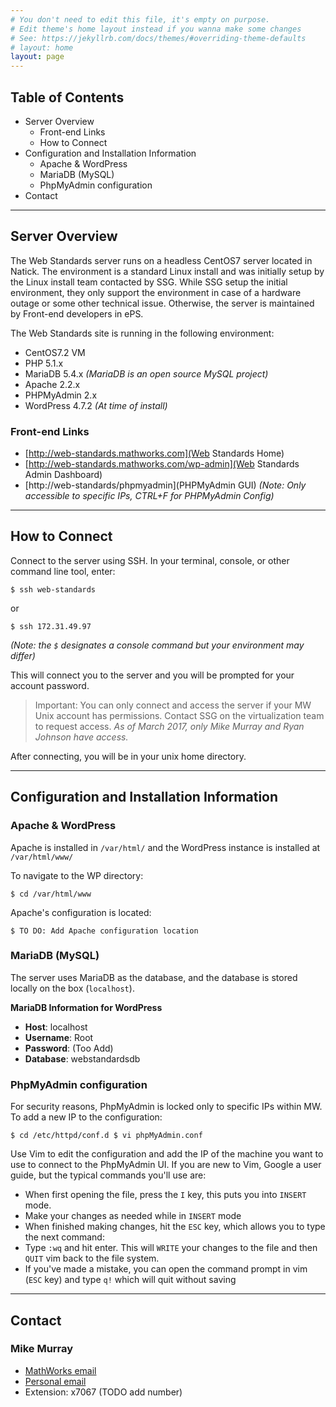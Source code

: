 ```yaml
---
# You don't need to edit this file, it's empty on purpose.
# Edit theme's home layout instead if you wanna make some changes
# See: https://jekyllrb.com/docs/themes/#overriding-theme-defaults
# layout: home
layout: page
---
```

## Table of Contents
* Server Overview
  * Front-end Links
  * How to Connect
* Configuration and Installation Information
  * Apache & WordPress
  * MariaDB (MySQL)
  * PhpMyAdmin configuration
* Contact

* * *

## Server Overview
The Web Standards server runs on a headless CentOS7 server located in Natick.
The environment is a standard Linux install and was initially setup by the Linux install team contacted by SSG.
While SSG setup the initial environment, they only support the environment in case of a hardware outage
or some other technical issue.  Otherwise, the server is maintained by Front-end developers in ePS.

The Web Standards site is running in the following environment:
* CentOS7.2 VM
* PHP 5.1.x
* MariaDB 5.4.x _(MariaDB is an open source MySQL project)_
* Apache 2.2.x
* PHPMyAdmin 2.x
* WordPress 4.7.2 _(At time of install)_

### Front-end Links
* [http://web-standards.mathworks.com](Web Standards Home)
* [http://web-standards.mathworks.com/wp-admin](Web Standards Admin Dashboard)
* [http://web-standards/phpmyadmin](PHPMyAdmin GUI) _(Note: Only accessible to specific IPs, CTRL+F for PHPMyAdmin Config)_

* * *

## How to Connect
Connect to the server using SSH.  In your terminal, console, or other command line tool, enter:

`$ ssh web-standards`

or

`$ ssh 172.31.49.97`

_(Note: the `$` designates a console command but your environment may differ)_

This will connect you to the server and you will be prompted for your account password.

> Important: You can only connect and access the server if your MW Unix account has permissions.
Contact SSG on the virtualization team to request access.  _As of March 2017, only Mike Murray and Ryan Johnson
have access._

After connecting, you will be in your unix home directory.

* * *

## Configuration and Installation Information
### Apache & WordPress
Apache is installed in `/var/html/` and the WordPress instance is installed at `/var/html/www/`

To navigate to the WP directory:

`$ cd /var/html/www`

Apache's configuration is located:

`$ TO DO: Add Apache configuration location`

### MariaDB (MySQL)
The server uses MariaDB as the database, and the database is stored locally on the box (`localhost`).

**MariaDB Information for WordPress**
* **Host**: localhost
* **Username**: Root
* **Password**: (Too Add)
* **Database**: webstandardsdb

### PhpMyAdmin configuration
For security reasons, PhpMyAdmin is locked only to specific IPs within MW.  To add a new IP to the configuration:

`$ cd /etc/httpd/conf.d
$ vi phpMyAdmin.conf`

Use Vim to edit the configuration and add the IP of the machine you want to use to connect to the PhpMyAdmin UI.
If you are new to Vim, Google a user guide, but the typical commands you'll use are:

* When first opening the file, press the `I` key, this puts you into `INSERT` mode.
* Make your changes as needed while in `INSERT` mode
* When finished making changes, hit the `ESC` key, which allows you to type the next command:
* Type `:wq` and hit enter.  This will `WRITE` your changes to the file and then `QUIT` vim back to the file system.
* If you've made a mistake, you can open the command prompt in vim (`ESC` key) and type `q!` which will quit without saving

* * *

## Contact
### Mike Murray
* [MathWorks email](mailto:mike.murray@mathworks.com)
* [Personal email](mailto:michaelbrazell@gmail.com)
* Extension: x7067 (TODO add number)
